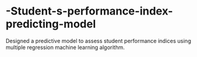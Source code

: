 # -Student-s-performance-index-predicting-model
Designed a predictive model to assess student performance indices using multiple regression machine learning algorithm.
